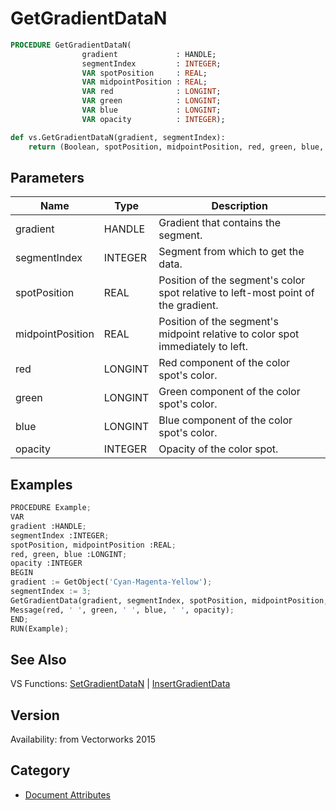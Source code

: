 # GetGradientDataN

```pascal
PROCEDURE GetGradientDataN(
				gradient             : HANDLE;
				segmentIndex         : INTEGER;
				VAR spotPosition     : REAL;
				VAR midpointPosition : REAL;
				VAR red              : LONGINT;
				VAR green            : LONGINT;
				VAR blue             : LONGINT;
				VAR opacity          : INTEGER);
```

```python
def vs.GetGradientDataN(gradient, segmentIndex):
    return (Boolean, spotPosition, midpointPosition, red, green, blue, opacity)
```

## Parameters
|Name|Type|Description|
|---|---|---|
|gradient|HANDLE|Gradient that contains the segment.|
|segmentIndex|INTEGER|Segment from which to get the data.|
|spotPosition|REAL|Position of the segment's color spot relative to left-most point of the gradient.|
|midpointPosition|REAL|Position of the segment's midpoint relative to color spot immediately to left.|
|red|LONGINT|Red component of the color spot's color.|
|green|LONGINT|Green component of the color spot's color.|
|blue|LONGINT|Blue component of the color spot's color.|
|opacity|INTEGER|Opacity of the color spot.|

## Examples
```python
PROCEDURE Example;
VAR
gradient :HANDLE;
segmentIndex :INTEGER;
spotPosition, midpointPosition :REAL;
red, green, blue :LONGINT;
opacity :INTEGER
BEGIN
gradient := GetObject('Cyan-Magenta-Yellow');
segmentIndex := 3;
GetGradientData(gradient, segmentIndex, spotPosition, midpointPosition, red, green, blue.opacity);
Message(red, ' ', green, ' ', blue, ' ', opacity);
END;
RUN(Example);
```

## See Also
VS Functions:
[SetGradientDataN](SetGradientDataN.md) 
| [InsertGradientData](InsertGradientData.md)

## Version
Availability: from Vectorworks 2015

## Category
* [Document Attributes](../Categories/Document%20Attributes.md)
